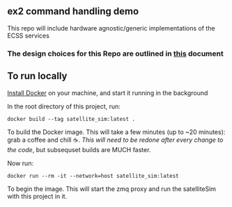 ## ex2 command handling demo
This repo will include hardware agnostic/generic implementations of the ECSS services

### The design choices for this Repo are outlined in [this](https://docs.google.com/document/d/1lwsXxDpW5vtddGfX8-NMvWY7z-IfMumLlIke-QgDpBo/edit) document

## To run locally

[Install Docker](https://docs.docker.com/get-docker/) on your machine, and start it running in the background

In the root directory of this project, run:

```
docker build --tag satellite_sim:latest .
```
To build the Docker image. This will take a few minutes (up to ~20 minutes): grab a coffee and chill ☕️. *This will need to be redone after every change to the code*, but subsequset builds are MUCH faster.

Now run:

```
docker run --rm -it --network=host satellite_sim:latest
```
To begin the image. This will start the zmq proxy and run the satelliteSim with this project in it.
